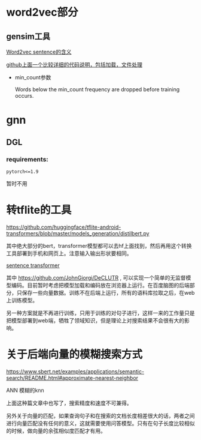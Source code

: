 # word2vec部分

## gensim工具

[Word2vec sentence的含义](https://stackoverflow.com/questions/45420466/gensim-keyerror-word-not-in-vocabulary)

[github上面一个比较详细的代码说明，包括加载，文件处理](https://github.com/PanJinquan/nlp-learning-tutorials/blob/b5c3c5b8a507e853c753a389cad0b8215e87b26e/word2vec/word2vec_gensim.py#L46)

- min_count参数

    Words below the min_count frequency are dropped before training occurs.


# gnn

## DGL

### requirements:
```pytorch<=1.9```

暂时不用

# 转tflite的工具

https://github.com/huggingface/tflite-android-transformers/blob/master/models_generation/distilbert.py

其中绝大部分的bert，transformer模型都可以去hf上面找到，然后再用这个转换工具部署到手机和网页上。注意输入输出形状要相同。



[sentence transformer](https://www.sbert.net/)


其中 https://github.com/JohnGiorgi/DeCLUTR , 可以实现一个简单的无监督模型编码。目前暂时考虑把模型加载和编码放在浏览器上运行。在百度脑图的后端部分，只保存一些向量数据。训练不在后端上运行，所有的语料库拉取之后，在web上训练模型。

另一种方案就是不再进行训练，只用于训练的对句子进行，这样一来的工作量只是把模型部署到web端，牺牲了领域知识，但是理论上对搜索结果不会很有大的影响。

# 关于后端向量的模糊搜索方式
https://www.sbert.net/examples/applications/semantic-search/README.html#approximate-nearest-neighbor

ANN 模糊的knn

上面这种篇文章中也写了，搜索精度和速度不可兼得。

另外关于向量的匹配，如果查询句子和在搜索的文档长度相差很大的话，两者之间进行向量匹配没有任何的意义，这就需要使用问答模型。只有在句子长度比较相似的时候，做向量的余弦相似度匹配才有用。





